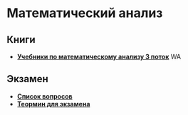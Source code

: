 # Математический анализ

## Книги
- [**Учебники по математическому анализу 3 поток**]([https://drive.google.com/drive/folders/1g4a64R5YBLA4rg34CJzXdJHDtwDMmP](https://drive.google.com/drive/folders/1GhR2fZusBHvYEPIuQXSP9L6kF_TJ9Rmi))
WA
## Экзамен
- [**Список вопросов**](https://docs.google.com/document/d/1jzikEw2PWKytUUHyQHEpqiTgX6Byo_Ji_3Auv1giYuc/edit?tab=t.0)
- [**Теормин для экзамена**](https://github.com/Jucutu/ITMO/blob/main/1%20%D0%9B%D0%B8%D0%BD%D0%B5%D0%B9%D0%BD%D0%B0%D1%8F%20%D0%B0%D0%BB%D0%B3%D0%B5%D0%B1%D1%80%D0%B0/%D1%82%D0%B5%D0%BE%D1%80%D0%BC%D0%B8%D0%BD.md)


